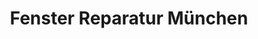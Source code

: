 ---
  title: Fenster Reparatur München
  image_link: /assets/images/fensterreparaturmuenchen.png
  page_link: https://www.fensterreparaturmuenchen.de/
---